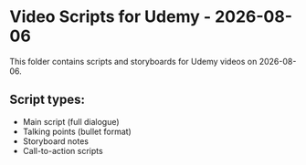 # Video Scripts for Udemy - 2026-08-06

This folder contains scripts and storyboards for Udemy videos on 2026-08-06.

## Script types:
- Main script (full dialogue)
- Talking points (bullet format)
- Storyboard notes
- Call-to-action scripts
